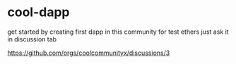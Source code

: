 # cool-dapp
get started by creating first dapp in this community for test ethers just ask it in discussion tab

https://github.com/orgs/coolcommunityx/discussions/3

